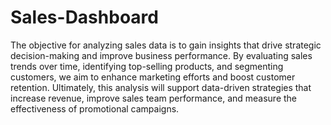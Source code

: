 # Sales-Dashboard

The objective for analyzing sales data is to gain insights that drive strategic decision-making and improve business performance. By evaluating sales trends over time, identifying top-selling products, and segmenting customers, we aim to enhance marketing efforts and boost customer retention.  Ultimately, this analysis will support data-driven strategies that increase revenue, improve sales team performance, and measure the effectiveness of promotional campaigns.
